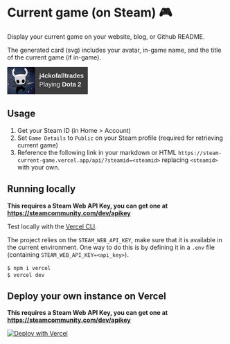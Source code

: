 # Current game (on Steam) :video_game:

Display your current game on your website, blog, or Github README.  

The generated card (svg) includes your avatar, in-game name, and the title of the current game (if in-game). 

![](assets/preview.png)

## Usage

1. Get your Steam ID (in Home > Account)
2. Set `Game Details` to `Public` on your Steam profile (required for retrieving current game)
3. Reference the following link in your markdown or HTML
`https://steam-current-game.vercel.app/api/?steamid=<steamid>` replacing `<steamid>` with your own.

## Running locally

**This requires a Steam Web API Key, you can get one at https://steamcommunity.com/dev/apikey**

Test locally with the [Vercel CLI](https://vercel.com/cli).

The project relies on the `STEAM_WEB_API_KEY`, make sure that it is available in the current environment.
One way to do this is by defining it in a `.env` file (containing `STEAM_WEB_API_KEY=<api_key>`).

```shell
$ npm i vercel
$ vercel dev
```

## Deploy your own instance on Vercel

**This requires a Steam Web API Key, you can get one at https://steamcommunity.com/dev/apikey**

[![Deploy with Vercel](https://vercel.com/button)](https://vercel.com/new/git/external?repository-url=https%3A%2F%2Fgithub.com%2Fj4ckofalltrades%2Fsteam-current-game&env=STEAM_WEB_API_KEY&envDescription=A%20Steam%20Web%20API%20key%20is%20required&envLink=https%3A%2F%2Fsteamcommunity.com%2Fdev)

